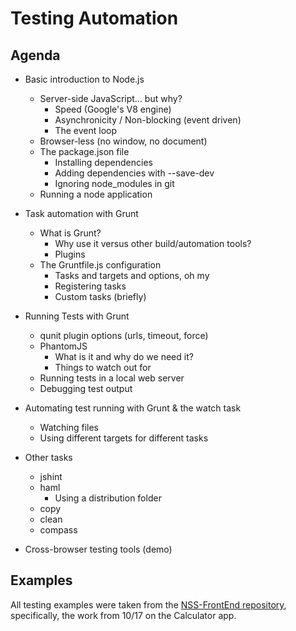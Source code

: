 Testing Automation
====

## Agenda

* Basic introduction to Node.js
  * Server-side JavaScript... but why?
      * Speed (Google's V8 engine)
      * Asynchronicity / Non-blocking (event driven)
      * The event loop
  * Browser-less (no window, no document)
  * The package.json file
      * Installing dependencies
      * Adding dependencies with --save-dev
      * Ignoring node_modules in git
  * Running a node application

* Task automation with Grunt
  * What is Grunt?
      * Why use it versus other build/automation tools?
      * Plugins
  * The Gruntfile.js configuration
      * Tasks and targets and options, oh my
      * Registering tasks
      * Custom tasks (briefly)

* Running Tests with Grunt
  * qunit plugin options (urls, timeout, force)
  * PhantomJS
      * What is it and why do we need it?
      * Things to watch out for
  * Running tests in a local web server
  * Debugging test output

* Automating test running with Grunt & the watch task
  * Watching files
  * Using different targets for different tasks

* Other tasks
  * jshint
  * haml
      * Using a distribution folder
  * copy
  * clean
  * compass

* Cross-browser testing tools (demo)

## Examples

All testing examples were taken from the [NSS-FrontEnd repository](https://github.com/chyld/NSS-FrontEnd/tree/master/2013-10-17-Calc-Integration-Testing), specifically, the work from 10/17 on the Calculator app.

